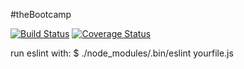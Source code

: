 #theBootcamp

[![Build Status](https://travis-ci.com/tolumide-ng/theBootcamp.svg?branch=develop)](https://travis-ci.com/tolumide-ng/theBootcamp)    [![Coverage Status](https://coveralls.io/repos/github/tolumide-ng/theBootcamp/badge.svg?branch=develop)](https://coveralls.io/github/tolumide-ng/theBootcamp?branch=develop)




run eslint with: $ ./node_modules/.bin/eslint yourfile.js